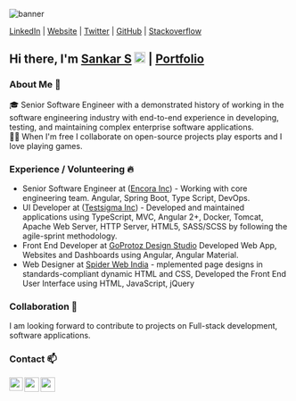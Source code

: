 ![banner](https://sankarsans.github.io/sankar.github.io/images/profile-picture.png)

[LinkedIn](https://www.linkedin.com/in/sankar-s-892060130/) | 
  [Website](https://sankarsans.github.io/sankar.github.io/) | 
  [Twitter](https://twitter.com/sssankarsam) | 
  [GitHub](https://github.com/sankarsans) | 
  [Stackoverflow](https://stackoverflow.com/users/12023432/sankar)

## Hi there, I'm  [Sankar S](https://sankarsans.github.io/sankar.github.io/)  <img src="https://github.com/TheDudeThatCode/TheDudeThatCode/blob/master/Assets/Hi.gif" width="20px"> | [Portfolio](https://sankarsans.github.io/sankar.github.io/)

### About Me 🚀

🎓 Senior Software Engineer with a demonstrated history of working in the software engineering industry with end-to-end experience in developing, testing, and maintaining complex enterprise software applications. <br>
👨‍💻 When I'm free I collaborate on open-source projects play esports and I love playing games.

### Experience / Volunteering 🔥

- Senior Software Engineer at ([Encora Inc](https://www.encora.com/)) - Working with core engineering team. Angular, Spring Boot, Type Script, DevOps.
- UI Developer at ([Testsigma Inc](https://testsigma.com/)) - Developed and maintained applications using TypeScript, MVC, Angular 2+, Docker, Tomcat, Apache Web Server, HTTP Server, HTML5, SASS/SCSS by following the agile-sprint methodology.
- Front End Developer at [GoProtoz Design Studio](https://www.goprotoz.com) Developed Web App, Websites and Dashboards using Angular, Angular Material.
- Web Designer at [Spider Web India](https://spiderwebindia.in) - mplemented page designs in standards-compliant dynamic HTML and CSS, Developed the Front End User Interface using HTML, JavaScript, jQuery


### Collaboration 👯

I am looking forward to contribute to projects on Full-stack development, software applications.

### Contact 📫

<a href="https://www.linkedin.com/in/sankar-s-892060130/">
  <img align="left" width="24px" src="https://cdn.jsdelivr.net/npm/simple-icons@v3/icons/linkedin.svg"  />
</a>
<a href="https://twitter.com/sssankarsam">
  <img align="left" width="26px" src="https://cdn.jsdelivr.net/npm/simple-icons@v3/icons/twitter.svg" />
</a>
<a href="mailto:sssankarsam@gmail.com">
  <img align="left" width="26px" src="https://cdn.jsdelivr.net/npm/simple-icons@v3/icons/gmail.svg" />
</a>

<br />


